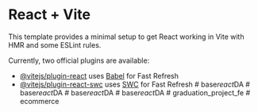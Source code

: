 # React + Vite

This template provides a minimal setup to get React working in Vite with HMR and some ESLint rules.

Currently, two official plugins are available:

- [@vitejs/plugin-react](https://github.com/vitejs/vite-plugin-react/blob/main/packages/plugin-react/README.md) uses [Babel](https://babeljs.io/) for Fast Refresh
- [@vitejs/plugin-react-swc](https://github.com/vitejs/vite-plugin-react-swc) uses [SWC](https://swc.rs/) for Fast Refresh
#   b a s e _ r e a c t _ D A  
 #   b a s e _ r e a c t _ D A  
 #   b a s e _ r e a c t _ D A  
 #   b a s e _ r e a c t _ D A  
 # graduation_project_fe
#   e c o m m e r c e  
 